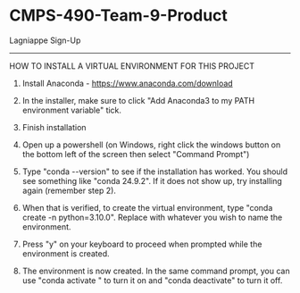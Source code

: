 # CMPS-490-Team-9-Product
Lagniappe Sign-Up


-----------------------------------------------------
HOW TO INSTALL A VIRTUAL ENVIRONMENT FOR THIS PROJECT

1. Install Anaconda - https://www.anaconda.com/download
   
2. In the installer, make sure to click "Add Anaconda3 to my PATH environment variable" tick. 
   
3. Finish installation
   
4. Open up a powershell (on Windows, right click the windows button on the bottom left of the screen then select "Command Prompt")
   
5. Type "conda --version" to see if the installation has worked. You should see something like "conda 24.9.2". If it does not show up, try installing again (remember step 2).

6. When that is verified, to create the virtual environment, type "conda create -n <name> python=3.10.0". Replace <name> with whatever you wish to name the environment.

7. Press "y" on your keyboard to proceed when prompted while the environment is created. 
   
8. The environment is now created. In the same command prompt, you can use "conda activate <name>" to turn it on and "conda deactivate" to turn it off.

